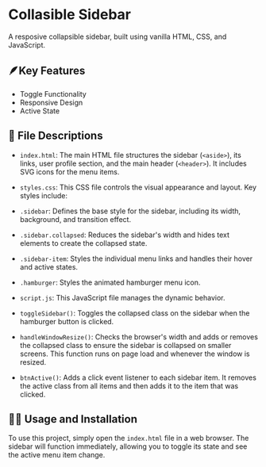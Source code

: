 # Collasible Sidebar

A resposive collapsible sidebar, built using vanilla HTML, CSS, and JavaScript.

## 🪶Key Features

- Toggle Functionality
- Responsive Design
- Active State

## 📂 File Descriptions

- `index.html`: The main HTML file structures the sidebar (`<aside>`), its links, user profile section, and the main header (`<header>`). It includes SVG icons for the menu items.

- `styles.css`: This CSS file controls the visual appearance and layout. Key styles include:

- `.sidebar`: Defines the base style for the sidebar, including its width, background, and transition effect.

- `.sidebar.collapsed`: Reduces the sidebar's width and hides text elements to create the collapsed state.

- `.sidebar-item`: Styles the individual menu links and handles their hover and active states.

- `.hamburger`: Styles the animated hamburger menu icon.

- `script.js`: This JavaScript file manages the dynamic behavior.

- `toggleSidebar()`: Toggles the collapsed class on the sidebar when the hamburger button is clicked.

- `handleWindowResize()`: Checks the browser's width and adds or removes the collapsed class to ensure the sidebar is collapsed on smaller screens. This function runs on page load and whenever the window is resized.

- `btnActive()`: Adds a click event listener to each sidebar item. It removes the active class from all items and then adds it to the item that was clicked.

## 🧑‍💻 Usage and Installation

To use this project, simply open the `index.html` file in a web browser. The sidebar will function immediately, allowing you to toggle its state and see the active menu item change.
